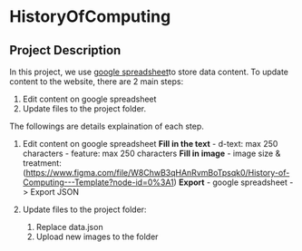 # HistoryOfComputing
## Project Description

In this project, we use [google spreadsheet](https://docs.google.com/spreadsheets/d/1u_ZMDIF0vk718AzKeD3iGzv5BXSBvxNJdlmltV7HGl0/edit?usp=sharing)to store data content. 
To update content to the website, there are 2 main steps:
1) Edit content on google spreadsheet
2) Update files to the project folder. 

The followings are details explaination of each step.
1) Edit content on google spreadsheet
	**Fill in the text**
		- d-text: max 250 characters 
		- feature: max 250 characters
	**Fill in image**
		- image size & treatment: (https://www.figma.com/file/W8ChwB3qHAnRvmBoTpsqk0/History-of-Computing---Template?node-id=0%3A1)
	**Export**
		- google spreadsheet -> Export JSON

2) Update files to the project folder:
	1. Replace data.json
	2. Upload new images to the folder

